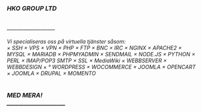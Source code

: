 <html>
<body>
<h3><b><i>HKO GROUP LTD</b></i></h3
<br/><br/>
____________________
<br/>
<h6>Vi specialiseras oss på virtuella tjänster såsom:<br/>
× SSH × VPS × VPN × PHP × FTP × BNC × IRC × NGINX
× APACHE2 × MYSQL × MARIADB × PHPMYADMIN × SENDMAIL × NODE.JS × PYTHON
 × PERL × IMAP/POP3 SMTP × SSL × MediaWiki × WEBBSERVER × WEBBDESIGN × °
WORDPRESS × WOCOMMERCE × JOOMLA × OPENCART × JOOMLA × DRUPAL × MOMENTO 
<BR/>
<BR/>
<i><h3>MED MERA!</i>
<br/>
____________________
</body>
</html>
